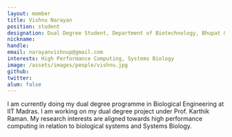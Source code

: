 ```yaml
---
layout: member
title: Vishnu Narayan
position: student
designation: Dual Degree Student, Department of Biotechnology, Bhupat & Jyoti Mehta School of Biosciences
nickname: 
handle: 
email: narayanvishnup@gmail.com
interests: High Performance Computing, Systems Biology
image: /assets/images/people/vishnu.jpg
github: 
twitter: 
alum: false
---
```


I am currently doing my dual degree programme in Biological Engineering at IIT Madras. I am working on my dual degree project under Prof. Karthik Raman. My research interests are aligned towards high performance computing in relation to biological systems and Systems Biology. 

